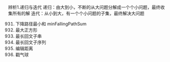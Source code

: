 
辨析1.递归与迭代
递归：由大到小，不断的从大问题分解成一个个小问题，最终收集所有的解
迭代：从小到大，有一个个小问题的子集，最终解决大问题

931. 下降路径最小和 minFallingPathSum
221. 最大正方形
5. 最长回文子串 
516. 最长回文子序列
72. 编辑距离
312. 戳气球
